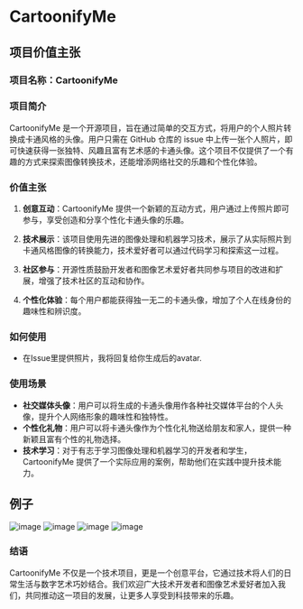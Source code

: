 # CartoonifyMe

## 项目价值主张

### 项目名称：CartoonifyMe

### 项目简介
CartoonifyMe 是一个开源项目，旨在通过简单的交互方式，将用户的个人照片转换成卡通风格的头像。用户只需在 GitHub 仓库的 issue 中上传一张个人照片，即可快速获得一张独特、风趣且富有艺术感的卡通头像。这个项目不仅提供了一个有趣的方式来探索图像转换技术，还能增添网络社交的乐趣和个性化体验。

### 价值主张
1. **创意互动**：CartoonifyMe 提供一个新颖的互动方式，用户通过上传照片即可参与，享受创造和分享个性化卡通头像的乐趣。
   
2. **技术展示**：该项目使用先进的图像处理和机器学习技术，展示了从实际照片到卡通风格图像的转换能力，技术爱好者可以通过代码学习和探索这一过程。

3. **社区参与**：开源性质鼓励开发者和图像艺术爱好者共同参与项目的改进和扩展，增强了技术社区的互动和协作。

4. **个性化体验**：每个用户都能获得独一无二的卡通头像，增加了个人在线身份的趣味性和辨识度。

### 如何使用
- 在Issue里提供照片，我将回复给你生成后的avatar.

### 使用场景
- **社交媒体头像**：用户可以将生成的卡通头像用作各种社交媒体平台的个人头像，提升个人网络形象的趣味性和独特性。
- **个性化礼物**：用户可以将卡通头像作为个性化礼物送给朋友和家人，提供一种新颖且富有个性的礼物选择。
- **技术学习**：对于有志于学习图像处理和机器学习的开发者和学生，CartoonifyMe 提供了一个实际应用的案例，帮助他们在实践中提升技术能力。

## 例子
![image](https://github.com/zgimszhd61/YourCuteAvatar/assets/114722053/96c35d3b-6611-4f75-82d2-17430cbc478e)
![image](https://github.com/zgimszhd61/YourCuteAvatar/assets/114722053/3f0cf606-eee0-4355-974f-ebc3a4514024)
![image](https://github.com/zgimszhd61/YourCuteAvatar/assets/114722053/988daf0d-fba3-40c8-aefd-1b0231d011f4)
![image](https://github.com/zgimszhd61/YourCuteAvatar/assets/114722053/9918501f-3e83-4803-9d9b-9996f6cc9a4b)

### 结语
CartoonifyMe 不仅是一个技术项目，更是一个创意平台，它通过技术将人们的日常生活与数字艺术巧妙结合。我们欢迎广大技术开发者和图像艺术爱好者加入我们，共同推动这一项目的发展，让更多人享受到科技带来的乐趣。

